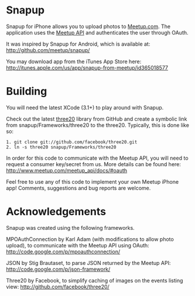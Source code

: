 Snapup
======

Snapup for iPhone allows you to upload photos to [Meetup.com][]. The application uses the [Meetup API][] and authenticates the user through OAuth.

It was inspired by Snapup for Android, which is available at:
<http://github.com/meetup/snapup/>

[Meetup.com]: http://www.meetup.com/
[Meetup API]: http://www.meetup.com/meetup_api/

You may download app from the iTunes App Store here:
http://itunes.apple.com/us/app/snapup-from-meetup/id365018577

Building
========

You will need the latest XCode (3.1+) to play around with Snapup.

Check out the latest [three20][] library from GitHub and create a symbolic link from snapup/Frameworks/three20 to the three20. Typically, this is done like so:

	1. git clone git://github.com/facebook/three20.git
	2. ln -s three20 snapup/Frameworks/three20

In order for this code to communicate with the Meetup API, you will need to request a consumer key/secret from us. More details can be found here:
<http://www.meetup.com/meetup_api/docs/#oauth>

Feel free to use any of this code to implement your own Meetup iPhone app! Comments, suggestions and bug reports are welcome.

[three20]: http://github.com/facebook/three20/

Acknowledgements
================

Snapup was created using the following frameworks.

MPOAuthConnection by Karl Adam (with modifications to allow photo upload), to communicate with the Meetup API using OAuth:
<http://code.google.com/p/mpoauthconnection/>

JSON by Stig Brautaset, to parse JSON returned by the Meetup API:
<http://code.google.com/p/json-framework/>

Three20 by Facebook, to simplify caching of images on the events listing view:
<http://github.com/facebook/three20/>
